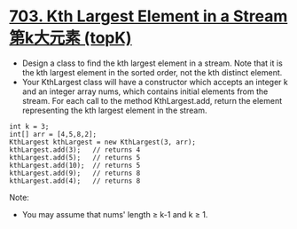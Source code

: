 # [703. Kth Largest Element in a Stream 第k大元素 (topK)](https://leetcode.com/problems/kth-largest-element-in-a-stream/)
* Design a class to find the kth largest element in a stream. Note that it is the kth largest element in the sorted order, not the kth distinct element.
* Your KthLargest class will have a constructor which accepts an integer k and an integer array nums, which contains initial elements from the stream. For each call to the method KthLargest.add, return the element representing the kth largest element in the stream.
```text
int k = 3;
int[] arr = [4,5,8,2];
KthLargest kthLargest = new KthLargest(3, arr);
kthLargest.add(3);   // returns 4
kthLargest.add(5);   // returns 5
kthLargest.add(10);  // returns 5
kthLargest.add(9);   // returns 8
kthLargest.add(4);   // returns 8
```
Note:
* You may assume that nums' length ≥ k-1 and k ≥ 1.